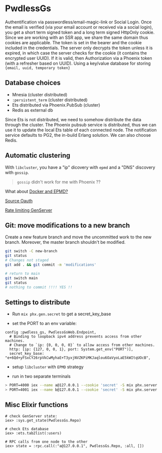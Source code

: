 # PwdlessGs

Authentification via passwordless/email-magic-link or Social Login.
Once the email is verified (via your email account or received via a social login), you get a short term signed token and a long term signed HttpOnly cookie. Since we are working with an SSR app, we share the same domain thus cookies are applicable. The token is set in the bearer and the cookie included in the credentials. The server only decrypts the token unless it is expired, in which case the server checks for the cookie (it contains the encrypted user UUID). If it is valid, then
Authorization via a Phoenix token (with a refresher based on UUID).
Using a key/value database for storing `{email, uuid, temporary token}`

## Database choices

- Mnesia (cluster distributed)
- `:persistent_term` (cluster distributed)
- Ets distributed via Phoenix.PubSub (cluster)
- Redis as external db

Since Ets is not distributed, we need to somehow distribute the data through the cluster. The Phoenix pubsub service is distributed, thus we can use it to update the local Ets table of each connected node. The notification service defaults to PG2, the in-build Erlang solution. We can also choose Redis.

## Automatic clustering

With `libcluster`, you have a "ip" dicovery with `epmd` and a "DNS" discovery with  `gossip`.

> `gossip` didn't work for me with Phoenix ??

What about [Docker and EPMD?](https://www.jkmrto.dev/posts/erlang-distributed-with-docker-and-libcluster)

[Source Oauth](https://github.com/auth0-developer-hub/api_phoenix_elixir_hello-world/tree/basic-authorization)

[Rate limiting GenServer](https://akoutmos.com/post/rate-limiting-with-genservers/)

## Git: move modifications to a new branch

Create a new feature branch and move the uncommitted work to the new branch. Moreover, the master branch shouldn't be modified.

```bash
git switch -C new-branch
git status
# Changes not staged
git add . && git commit -m 'modifications'

# return to main
git switch main
git status
# nothing to commit !!!! YES !!
```

## Settings to distribute

- Run `mix phx.gen.secret` to get a secret_key_base

- set the PORT to an env variable:

```iex
config :pwdless_gs, PwdlessGsWeb.Endpoint,
  # Binding to loopback ipv4 address prevents access from other machines.
  # Change to `ip: {0, 0, 0, 0}` to allow access from other machines.
  http: [ip: {127, 0, 0, 1}, port: System.get_env("PORT")],
  secret_key_base: "e+6Qd+yFSxCY26rpVkCwMyhaE+T3yxjNVZKPiMKJaqlou6OaVyoLaE5kWItqUOcB",
```

- setup `libcluster` with `EPMD` strategy

- run in two separate terminals

```bash
> PORT=4000 iex --name a@127.0.0.1 --cookie 'secret' -S mix phx.server
> PORT=4001 iex --name b@127.0.0.1 --cookie 'secret' -S mix phx.server
```

## Misc Elixir functions

```iex
# check GenServer state:
iex> :sys.get_state(PwdlessGs.Repo)

# check Ets database
iex> :ets.tab2list(:users)

# RPC calls from one node to the other
iex> state = :rpc.call(:"a@127.0.0.1", PwdlessGs.Repo, :all, [])
```

